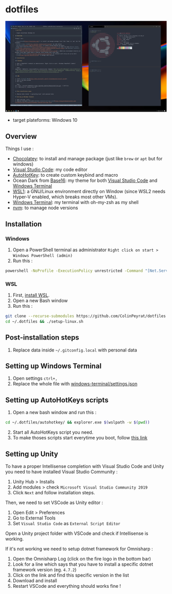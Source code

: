 # dotfiles

![](https://raw.githubusercontent.com/ColinPeyrat/dotfiles/media/screenshot.png)

- target plateforms: Windows 10

## Overview

Things I use :

- [Chocolatey](https://chocolatey.org/): to install and manage package (just like `brew` or `apt` but for windows)
- [Visual Studio Code](https://github.com/microsoft/vscode): my code editor
- [AutoHotKey](https://www.autohotkey.com/): to create custom keybind and macro
- Ocean Dark from [Base16](http://chriskempson.com/projects/base16/): my theme for both [Visual Studio Code](https://marketplace.visualstudio.com/items?itemName=AndrsDC.base16-themes) and [Windows Terminal](https://github.com/jonasnordlund/base16-windows-terminal)
- [WSL1](https://docs.microsoft.com/fr-fr/windows/wsl/install-win10): a GNU/Linux environment directly on Window (since WSL2 needs Hyper-V enabled, which breaks most other VMs).
- [Windows Terminal](https://github.com/microsoft/terminal): my terminal with oh-my-zsh as my shell
- [nvm](https://github.com/nvm-sh/nvm): to manage node versions

## Installation

### Windows

1. Open a PowerShell terminal as administrator `Right click on start > Windows PowerShell (admin)`
2. Run this :

```bash
powershell -NoProfile -ExecutionPolicy unrestricted -Command "[Net.ServicePointManager]::SecurityProtocol = [Net.SecurityProtocolType]::Tls12; &([scriptblock]::Create((Invoke-WebRequest -UseBasicParsing 'https://raw.githubusercontent.com/ColinPeyrat/dotfiles/master/setup-windows.ps1')))"
```

### WSL

1. First, [install WSL](https://docs.microsoft.com/fr-fr/windows/wsl/install-win10).
2. Open a new Bash window
3. Run this :

```bash
git clone --recurse-submodules https://github.com/ColinPeyrat/dotfiles.git ~/.dotfiles
cd ~/.dotfiles && ./setup-linux.sh
```

## Post-installation steps

1. Replace data inside `~/.gitconfig.local` with personal data

## Setting up Windows Terminal

1. Open settings `ctrl+,`
2. Replace the whole file with [windows-terminal/settings.json](https://raw.githubusercontent.com/ColinPeyrat/dotfiles/master/windows-terminal/settings.json)

## Setting up AutoHotKeys scripts

1. Open a new bash window and run this :

```bash
cd ~/.dotfiles/autohotkey/ && explorer.exe $(wslpath -w $(pwd))
```

2. Start all AutoHotKeys script you need.
3. To make thoses scripts start everytime you boot, follow [this link](https://www.autohotkey.com/docs/FAQ.htm#Startup)

## Setting up Unity

To have a proper Intellisense completion with Visual Studio Code and Unity you need to have installed Visual Studio Community :

1. Unity Hub > Installs
2. Add modules > check `Microsoft Visual Studio Community 2019`
3. Click `Next` and follow installation steps.

Then, we need to set VSCode as Unity editor :

1. Open Edit > Preferences
2. Go to External Tools
3. Set `Visual Studio Code` as `External Script Editor`

Open a Unity project folder with VSCode and check if Intellisense is working.

If it's not working we need to setup dotnet framework for Omnisharp :

1. Open the Omnisharp Log (click on the fire logo in the bottom bar)
2. Look for a line which says that you have to install a specific dotnet framework version (eg. `4.7.2`)
3. Click on the link and find this specific version in the list
4. Download and install
5. Restart VSCode and everything should works fine !
